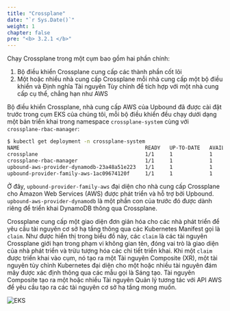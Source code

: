 ```yaml
---
title: "Crossplane"
date: "`r Sys.Date()`"
weight: 1
chapter: false
pre: "<b> 3.2.1 </b>"
---
```


Chạy Crossplane trong một cụm bao gồm hai phần chính:

1. Bộ điều khiển Crossplane cung cấp các thành phần cốt lõi
2. Một hoặc nhiều nhà cung cấp Crossplane mỗi nhà cung cấp một bộ điều khiển và Định nghĩa Tài nguyên Tùy chỉnh để tích hợp với một nhà cung cấp cụ thể, chẳng hạn như AWS

Bộ điều khiển Crossplane, nhà cung cấp AWS của Upbound đã được cài đặt trước trong cụm EKS của chúng tôi, mỗi bộ điều khiển đều chạy dưới dạng một bản triển khai trong namespace `crossplane-system` cùng với `crossplane-rbac-manager`:

```bash
$ kubectl get deployment -n crossplane-system
NAME                                         READY   UP-TO-DATE   AVAILABLE   AGE
crossplane                                   1/1     1            1           3h7m
crossplane-rbac-manager                      1/1     1            1           3h7m
upbound-aws-provider-dynamodb-23a48a51e223   1/1     1            1           3h6m
upbound-provider-family-aws-1ac09674120f     1/1     1            1           21h
```

Ở đây, `upbound-provider-family-aws` đại diện cho nhà cung cấp Crossplane cho Amazon Web Services (AWS) được phát triển và hỗ trợ bởi Upbound. `upbound-aws-provider-dynamodb` là một phần con của trước đó được dành riêng để triển khai DynamoDB thông qua Crossplane.

Crossplane cung cấp một giao diện đơn giản hóa cho các nhà phát triển để yêu cầu tài nguyên cơ sở hạ tầng thông qua các Kubernetes Manifest gọi là `claim`. Như được hiển thị trong biểu đồ này, các `claim` là các tài nguyên Crossplane giới hạn trong phạm vi không gian tên, đóng vai trò là giao diện của nhà phát triển và trừu tượng hóa các chi tiết triển khai. Khi một `claim` được triển khai vào cụm, nó tạo ra một Tài nguyên Composite (XR), một tài nguyên tùy chỉnh Kubernetes đại diện cho một hoặc nhiều tài nguyên đám mây được xác định thông qua các mẫu gọi là Sáng tạo. Tài nguyên Composite tạo ra một hoặc nhiều Tài nguyên Quản lý tương tác với API AWS để yêu cầu tạo ra các tài nguyên cơ sở hạ tầng mong muốn.

![EKS](/EKS-Workshop-8/images/0006/00057.png?featherlight=false&width=90pc)